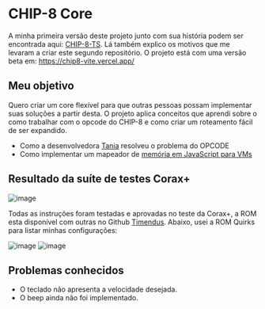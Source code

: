 # CHIP-8 Core
A minha primeira versão deste projeto junto com sua história podem ser encontrada aqui: [CHIP-8-TS](https://github.com/vini-basilio/chip-8-TS). Lá também explico os motivos que me levaram a criar este segundo repositório.
O projeto está com uma versão beta em: https://chip8-vite.vercel.app/

## Meu objetivo
Quero criar um core flexível para que outras pessoas possam implementar suas soluções a partir desta. O projeto aplica conceitos que aprendi sobre o como trabalhar com o opcode do CHIP-8 e como criar um roteamento fácil de ser expandido.
- Como a desenvolvedora [Tania](https://www.taniarascia.com/writing-an-emulator-in-javascript-chip8/) resolveu o problema do OPCODE
- Como implementar um mapeador de [memória em JavaScript para VMs](https://www.youtube.com/watch?v=hLYGTpvoMgE&list=PLP29wDx6QmW5DdwpdwHCRJsEubS5NrQ9b&index=5)

## Resultado da suíte de testes Corax+
![image](https://github.com/user-attachments/assets/1fc3e3cd-f9ef-4f6a-81e7-df667b6c8595)

Todas as instruções foram testadas e aprovadas no teste da Corax+, a ROM esta disponível com outras no Github [Timendus](https://github.com/Timendus/chip8-test-suite/tree/main). Abaixo, usei a ROM Quirks para listar minhas configurações:

![image](https://github.com/user-attachments/assets/be09a043-2577-474e-be02-3d68cad80858)
![image](https://github.com/user-attachments/assets/b310ec81-4845-4a58-85bc-f501d2d82b23)

## Problemas conhecidos
- O teclado não apresenta a velocidade desejada.
- O beep ainda não foi implementado.


